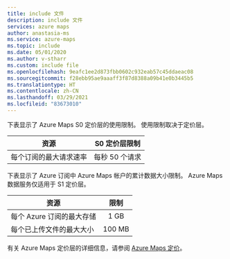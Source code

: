 ```yaml
---
title: include 文件
description: include 文件
services: azure maps
author: anastasia-ms
ms.service: azure-maps
ms.topic: include
ms.date: 05/01/2020
ms.author: v-stharr
ms.custom: include file
ms.openlocfilehash: 9eafc1ee2d873fbb0602c932eab57c45ddaeac08
ms.sourcegitcommit: f28ebb95ae9aaaff3f87d8388a09b41e0b3445b5
ms.translationtype: HT
ms.contentlocale: zh-CN
ms.lasthandoff: 03/29/2021
ms.locfileid: "83673010"
---
```

下表显示了 Azure Maps S0 定价层的使用限制。 使用限制取决于定价层。

| 资源                              | S0 定价层限制 |
|---------------------------------------|:---------------------:|
| 每个订阅的最大请求速率 |   每秒 50 个请求  |

下表显示了 Azure 订阅中 Azure Maps 帐户的累计数据大小限制。 Azure Maps 数据服务仅适用于 S1 定价层。

| 资源                               | 限制  |
|----------------------------------------|:---------------------:|
| 每个 Azure 订阅的最大存储 |   1 GB |
| 每个已上传文件的最大大小           | 100 MB |


有关 Azure Maps 定价层的详细信息，请参阅 [Azure Maps 定价](https://azure.microsoft.com/pricing/details/azure-maps/)。
